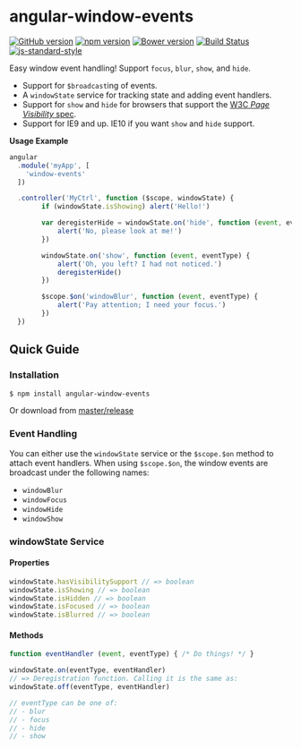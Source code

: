 angular-window-events
=====================
[![GitHub version](https://badge.fury.io/gh/shaungrady%2Fangular-window-events.svg)](https://badge.fury.io/gh/shaungrady%2Fangular-window-events)
[![npm version](https://badge.fury.io/js/angular-window-events.svg)](https://badge.fury.io/js/angular-window-events)
[![Bower version](https://badge.fury.io/bo/angular-window-events.svg)](https://badge.fury.io/bo/angular-window-events)
[![Build Status](https://travis-ci.org/shaungrady/angular-window-events.svg?branch=master)](https://travis-ci.org/shaungrady/angular-window-events)
[![js-standard-style](https://img.shields.io/badge/code%20style-standard-brightgreen.svg?style=flat)](https://github.com/feross/standard)

Easy window event handling! Support `focus`, `blur`, `show`, and `hide`.

- Support for `$broadcast`ing of events.
- A `windowState` service for tracking state and adding event handlers.
- Support for `show` and `hide` for browsers that support the [W3C *Page Visibility* spec](http://www.w3.org/TR/page-visibility/#sec-page-visibility).
- Support for IE9 and up. IE10 if you want `show` and `hide` support.

**Usage Example**

``` javascript
angular
  .module('myApp', [
    'window-events'
  ])

  .controller('MyCtrl', function ($scope, windowState) {
		if (windowState.isShowing) alert('Hello!')

		var deregisterHide = windowState.on('hide', function (event, eventType) {
			alert('No, please look at me!')
		})

		windowState.on('show', function (event, eventType) {
			alert('Oh, you left? I had not noticed.')
			deregisterHide()
		})

		$scope.$on('windowBlur', function (event, eventType) {
			alert('Pay attention; I need your focus.')
		})
  })
```

## Quick Guide

### Installation

``` bash
$ npm install angular-window-events
```

Or download from [master/release](https://github.com/shaungrady/angular-window-events/tree/master/release)

### Event Handling

You can either use the `windowState` service or the `$scope.$on` method to
attach event handlers. When using `$scope.$on`, the window events are broadcast
under the following names:

* `windowBlur`
* `windowFocus`
* `windowHide`
* `windowShow`

### windowState Service

#### Properties

``` javascript
windowState.hasVisibilitySupport // => boolean
windowState.isShowing // => boolean
windowState.isHidden // => boolean
windowState.isFocused // => boolean
windowState.isBlurred // => boolean
```

#### Methods
``` javascript
function eventHandler (event, eventType) { /* Do things! */ }

windowState.on(eventType, eventHandler)
// => Deregistration function. Calling it is the same as:
windowState.off(eventType, eventHandler)

// eventType can be one of:
// - blur
// - focus
// - hide
// - show
```
